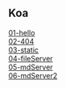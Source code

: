 ## Koa <br>
[01-hello](https://github.com/jj280522/ws108a/blob/master/exercise/02/01-hello/app.js)<br>
[02-404](https://github.com/jj280522/ws108a/tree/master/exercise/02/02-404/app.js)<br>
[03-static](https://github.com/jj280522/ws108a/tree/master/exercise/02/03-static/app.js)<br>
[04-fileServer](https://github.com/jj280522/ws108a/tree/master/exercise/02/04-fileServer/app.js)<br>
[05-mdServer](https://github.com/jj280522/ws108a/tree/master/exercise/02/05-mdServer/app.js)<br>
[06-mdServer2](https://github.com/jj280522/ws108a/tree/master/exercise/02/06-mdServer2/app.js)<br>
